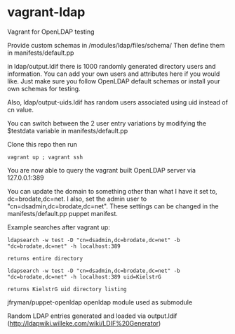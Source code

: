 vagrant-ldap
============

Vagrant for OpenLDAP testing

Provide custom schemas in /modules/ldap/files/schema/  Then define them in manifests/default.pp

in ldap/output.ldif there is 1000 randomly generated directory users and information.  You can add your own users and attributes here if you would like.  Just make sure you follow OpenLDAP default schemas or install your own schemas for testing.

Also, ldap/output-uids.ldif has random users associated using uid instead of cn value.

You can switch between the 2 user entry variations by modifying the $testdata variable in manifests/default.pp

Clone this repo then run 

```
vagrant up ; vagrant ssh
```
You are now able to query the vagrant built OpenLDAP server via 127.0.0.1:389 

You can update the domain to something other than what I have it set to, dc=brodate,dc=net.  I also, set the admin user to "cn=dsadmin,dc=brodate,dc=net".  These settings can be changed in the manifests/default.pp puppet manifest.

Example searches after vagrant up:

```
ldapsearch -w test -D "cn=dsadmin,dc=brodate,dc=net" -b "dc=brodate,dc=net" -h localhost:389

returns entire directory
```

```
ldapsearch -w test -D "cn=dsadmin,dc=brodate,dc=net" -b "dc=brodate,dc=net" -h localhost:389 uid=KielstrG

returns KielstrG uid directory listing
```
jfryman/puppet-openldap openldap module used as submodule

Random LDAP entries generated and loaded via output.ldif (http://ldapwiki.willeke.com/wiki/LDIF%20Generator)

